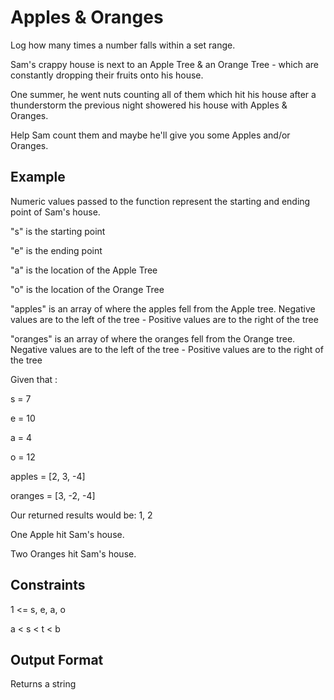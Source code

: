 # Apples & Oranges

Log how many times a number falls within a set range.

Sam's crappy house is next to an Apple Tree & an Orange Tree - which are constantly dropping their fruits onto his house.

One summer, he went nuts counting all of them which hit his house after a thunderstorm the previous night showered his house with Apples & Oranges.

Help Sam count them and maybe he'll give you some Apples and/or Oranges.


## Example

Numeric values passed to the function represent the starting and ending point of Sam's house.

"s" is the starting point

"e" is the ending point

"a" is the location of the Apple Tree

"o" is the location of the Orange Tree

"apples" is an array of where the apples fell from the Apple tree. Negative values are to the left of the tree - Positive values are to the right of the tree

"oranges" is an array of where the oranges fell from the Orange tree. Negative values are to the left of the tree - Positive values are to the right of the tree

Given that :

s = 7

e = 10

a = 4

o = 12

apples = [2, 3, -4]

oranges = [3, -2, -4]

Our returned results would be: 1, 2

One Apple hit Sam's house.

Two Oranges hit Sam's house.


## Constraints

1 <= s, e, a, o

a < s < t < b


## Output Format

Returns a string